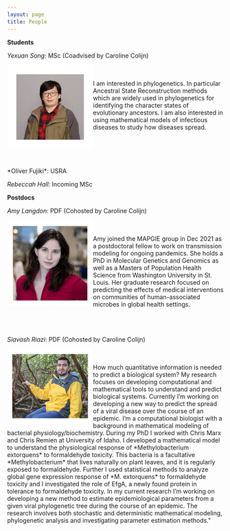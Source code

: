 ```yaml
---
layout: page
title: People
---
```

**Students**

*Yexuan Song*: MSc (Coadvised by Caroline Colijn)

<img align="left" src="people/Yexuan2.png" alt="Yexuan Song">
<br/><br/> 
I am interested in phylogenetics. In particular Ancestral State Reconstruction methods which are widely used in phylogenetics for identifying the character states of evolutionary ancestors.  I am also interested in using mathematical models of infectious diseases to study how diseases spread.
 <br/><br/> <br/><br/> <br/><br/> 
*Oliver Fujiki*: USRA 

*Rebeccah Hall*: Incoming MSc

**Postdocs**

*Amy Langdon*: PDF (Cohosted by Caroline Colijn)

<img align="left" src="people/Amy2.png" alt="Amy Langdon">
<br/><br/> 
Amy joined the MAPGIE group in Dec 2021 as a postdoctoral fellow to work on transmission modeling for ongoing pandemics. She holds a PhD in Molecular Genetics and Genomics as well as a Masters of Population Health Science from Washington University in St. Louis. Her graduate research focused on predicting the effects of medical interventions on communities of human-associated microbes in global health settings.
 <br/><br/> <br/><br/>

*Siavash Riazi*: PDF (Cohosted by Caroline Colijn)

<img align="left" src="people/Siavash2.png" alt="Siavash Riazi">
<br/><br/> 
How much quantitative information is needed to predict a biological system? My research focuses on developing computational and mathematical tools to understand and predict biological systems. Currently I’m working on developing a new way to predict the spread of a viral disease over the course of an epidemic. I’m a computational biologist with a background in mathematical modeling of bacterial physiology/biochemistry. During my PhD I worked with Chris Marx and Chris Remien at University of Idaho. I developed a mathematical model to understand the physiological response of *Methylobacterium extorquens* to formaldehyde toxicity. This bacteria is a facultative *Methylobacterium* that lives naturally on plant leaves, and it is regularly exposed to formaldehyde. Further I used statistical methods to analyze global gene expression response of *M. extorquens* to formaldehyde toxicity and I investigated the role of EfgA, a newly found protein in tolerance to formaldehyde toxicity. In my current research I’m working on developing a new method to estimate epidemiological parameters from a given viral phylogenetic tree during the course of an epidemic. The research involves both stochastic and deterministic mathematical modeling, phylogenetic analysis and investigating parameter estimation methods."
